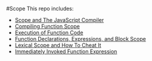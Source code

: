 #Scope
This repo includes:

- [Scope and The JavaScript Compiler](./basics.md)
- [Compiling Function Scope](./executing_function_code.md)
- [Execution of Function Code](./scope_execution_example.md)
- [Function Declarations, Expressions, and Block Scope](./functions_continued.md)
- [Lexical Scope and How To Cheat It](./lexical_scope.md)
- [Immediately Invoked Function Expression](./iife.md)